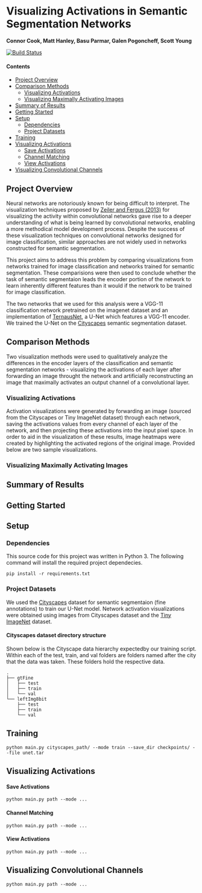 # Visualizing Activations in Semantic Segmentation Networks
**Connor Cook, Matt Hanley, Basu Parmar, Galen Pogoncheff, Scott Young**

[![Build Status](https://travis-ci.com/matthewdhanley/csci5922.svg?branch=master)](https://travis-ci.com/matthewdhanley/csci5922)

#### Contents
- [Project Overview](#overview)
- [Comparison Methods](#analysis)
  * [Visualizing Activations](#activ)
  * [Visualizing Maximally Activating Images](#max_activ)
- [Summary of Results](#results)
- [Getting Started](#start)
- [Setup](#setup)
  * [Dependencies](#dependencies)
  * [Project Datasets](#data)
- [Training](#training)
- [Visualizing Activations](#activations)
  * [Save Activations](#activations_save)
  * [Channel Matching](#channel_match)
  * [View Activations](#activations_view)
- [Visualizing Convolutional Channels](#channel_vis)

<a name="overview"></a>
## Project Overview
Neural networks are notoriously known for being difficult to interpret. The visualization techniques proposed by [Zeiler and Fergus (2013)](https://arxiv.org/abs/1311.2901) for visualizing the activity within convolutional networks gave rise to a deeper understanding of what is being learned by convolutional networks, enabling a more methodical model development process. Despite the success of these visualization techniques on convolutional networks designed for image classification, similar approaches are not widely used in networks constructed for semantic segmentation.<br>

This project aims to address this problem by comparing visualizations from networks trained for image classification and networks trained for semantic segmentation.  These comparisions were then used to conclude whether the task of semantic segmentaion leads the encoder portion of the network to learn inherently different features than it would if the network to be trained for image classification.<br>

The two networks that we used for this analysis were a VGG-11 classification network pretrained on the imagenet dataset and an implementation of [TernausNet](https://arxiv.org/abs/1801.05746), a U-Net which features a VGG-11 encoder.  We trained the U-Net on the [Cityscapes](https://www.cityscapes-dataset.com) semantic segmentation dataset.

<a name="analysis"></a>
## Comparison Methods
Two visualization methods were used to qualitatively analyze the differences in the encoder layers of the classification and semantic segmentation networks - visualizing the activations of each layer after forwarding an image throught the network and artificially reconstructing an image that maximally activates an output channel of a convolutional layer.

<a name="activ"></a>
### Visualizing Activations
Activation visualizations were generated by forwarding an image (sourced from the Cityscapes or Tiny ImageNet dataset) through each network, saving the activations values from every channel of each layer of the network, and then projecting these activations into the input pixel space.  In order to aid in the visualization of these results, image heatmaps were created by highlighting the activated regions of the original image.  Provided below are two sample visualizations. 

<a name="max_activ"></a>
### Visualizing Maximally Activating Images

<a name="results"></a>
## Summary of Results

<a name="start"></a>
## Getting Started

<a name="setup"></a>
## Setup

<a name="dependencies"></a>
### Dependencies
This source code for this project was written in Python 3.  The following command will install the required project dependecies.
```
pip install -r requirements.txt
```

<a name="data"></a>
### Project Datasets
We used the [Cityscapes](https://www.cityscapes-dataset.com/downloads/) dataset for semantic segmentaion (fine annotations) to train our U-Net model.  Network activation visualizations were obtained using images from Cityscapes dataset and the [Tiny ImageNet](https://tiny-imagenet.herokuapp.com/) dataset.


#### Cityscapes dataset directory structure
Shown below is the Cityscape data hierarchy expectedby our training script.  Within each of the test, train, and val folders are folders named after the city that the data was taken. These folders hold the respective data.
```
.
├── gtFine
│   ├── test
│   ├── train
│   └── val
└── leftImg8bit
    ├── test
    ├── train
    └── val
```

<a name="training"></a>
## Training
```
python main.py cityscapes_path/ --mode train --save_dir checkpoints/ --file unet.tar
```

<a name="activations"></a>
## Visualizing Activations

<a name="activations_save"></a>
#### Save Activations
```
python main.py path --mode ...
```

<a name="channel_match"></a>
#### Channel Matching
```
python main.py path --mode ...
```

<a name="activations_view"></a>
#### View Activations
```
python main.py path --mode ...
```

<a name="channel_vis"></a>
## Visualizing Convolutional Channels
```
python main.py path --mode ...
```
